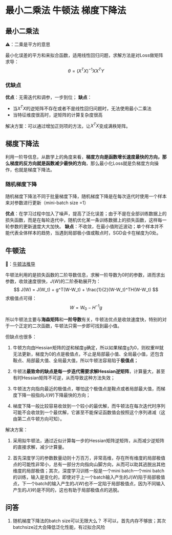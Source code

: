 # 最小二乘法 牛顿法 梯度下降法

## 最小二乘法

⚠️：二乘是平方的意思

最小化误差的平方和来拟合函数，适用线性回归问题，求解方法是对Loss做矩阵求导：
$$
\theta = (X^TX)^{-1}XX^TY
$$

### 优缺点
**优点**：无需迭代和调参，一步到位；
**缺点**：
- 当$X^TX$的逆矩阵不存在或者不是线性回归问题时，无法使用最小二乘法
- 当特征维度很高时，逆矩阵的计算复杂度很高

解决方案：可以通过增加正则项的方法，让$X^TX$变成满秩矩阵。

## 梯度下降法
利用一阶导信息，从数学上的角度来看，**梯度方向是函数增长速度最快的方向，那么梯度的反方向就是函数减少最快的方向**，那么最小化Loss就是负梯度方向操作，也就是梯度下降法。

### 随机梯度下降 
随机梯度下降法不同于批量梯度下降，随机梯度下降是在每次迭代时使用一个样本来对参数进行更新（mini-batch size =1）

**优点**：在学习过程中加入了噪声，提高了泛化误差；由于不是在全部训练数据上的损失函数，而是在每轮迭代中，随机优化某一条训练数据上的损失函数，这样每一轮参数的更新速度大大加快。
**缺点**：不收敛，在最小值附近波动；单个样本并不能代表全体样本的趋势，当遇到局部极小值或鞍点时，SGD会卡在梯度为0处。

## 牛顿法
📖：[牛顿法推导](https://zhuanlan.zhihu.com/p/59873169)

牛顿法利用的是损失函数的二阶导数信息，求解一阶导数为0时的参数，进而求出参数，收敛速度很快，$J(W)$的二阶泰勒展开为：
$$
J(W) = J(W_t) + g^T(W-W_t) + \frac{1}{2}(W-W_t)^TH(W-W_t)
$$
求极值点可得：
$$
W = W_0 -H^{-1}g
$$

所以牛顿法主要与**海森矩阵**和**一阶导数**有关，牛顿法优点是收敛速度快，特别的对于一个正定的二次函数，牛顿法只需一步即可找到最小值。

但缺点也很多：
1. 牛顿方向由Hessian矩阵的逆和梯度g确定，所以如果梯度g为0，则权重W就无法更新，梯度为0的点是极值点，不止是局部最小值、全局最小值，还包含鞍点、局部最大值、全局最大值，所以牛顿法容易陷于**极值点**；

2. 牛顿法**最致命的缺点是每一步迭代需要求解Hessian逆矩阵**，计算量大，甚至有时Hessian矩阵不可逆，从而导致这种方法失效； 

3. 牛顿法方向指向最近的极值点，哪怕这个极值点是鞍点或者局部最大值，而梯度下降一般指向$J(W)$下降最快的方向；

4. 梯度下降一般比较容易收敛到一个较小的最优解，而牛顿法在每次迭代时序列可能不会收敛到一个最优解，它甚至不能保证函数值会按照这个序列递减（这由第二点牛顿方向可知）。

解决方案：

1. 采用拟牛顿法，通过近似计算每一步的Hessian矩阵逆矩阵，从而减少逆矩阵的直接求解，减少计算量。

2. 首先深度学习的参数数量动则十万百万，非常高维，存在所有维度的局部极值点的可能性非常小，总有一部分方向指向山脚方向，从而可以助其逃脱出其他维度的局部极值；其次，深度学习训练一般是一个mini batch一个mini batch的训练，输入是变化的，即使对于上一个batch输入产生的$J(W)$陷于局部极值点，下一个batch的输入产生的$J(W)$也不一定陷于局部极值点，因为不同输入产生的$J(W)$是不同的，这也有助于局部极值点的逃脱。


## 问答

1. 随机梯度下降法的batch size可以无限大么？
   不可以，首先内存不够放；其次batchsize过大会降低泛化性能，有过拟合风险